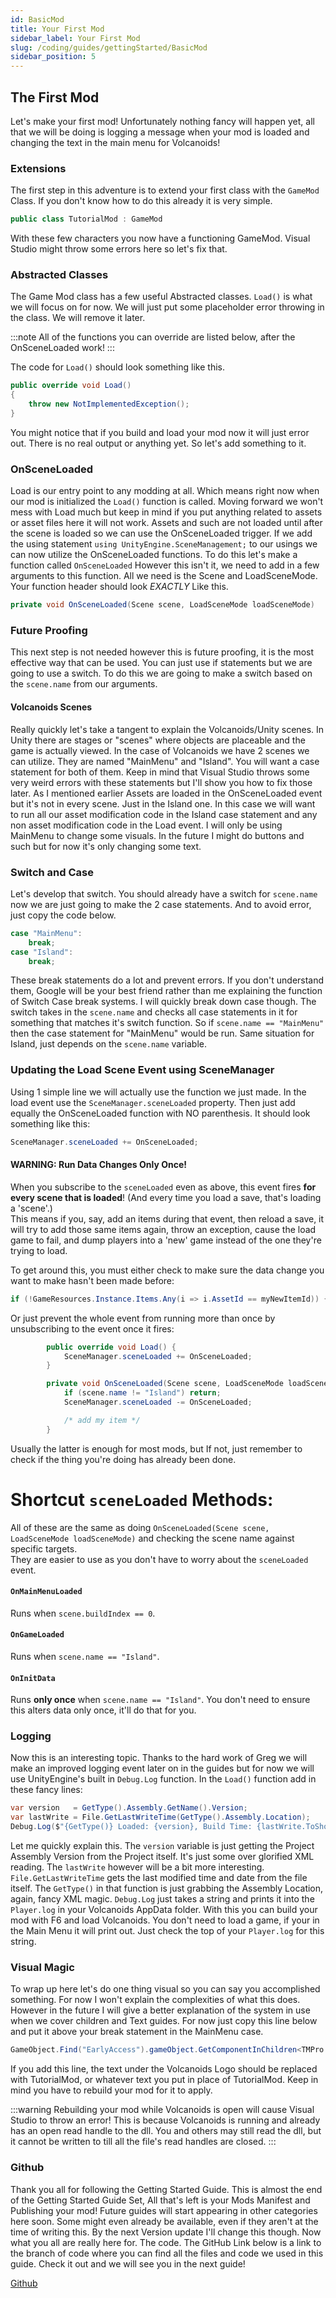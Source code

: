 ```yaml
---
id: BasicMod
title: Your First Mod
sidebar_label: Your First Mod
slug: /coding/guides/gettingStarted/BasicMod
sidebar_position: 5
---
```


## The First Mod
Let's make your first mod! Unfortunately nothing fancy will happen yet, all that we will be doing is logging a message when your mod is loaded and changing the text in the main menu for Volcanoids!

### Extensions
The first step in this adventure is to extend your first class with the `GameMod` Class. If you don't know how to do this already it is very simple.

```cs
public class TutorialMod : GameMod
```

With these few characters you now have a functioning GameMod. Visual Studio might throw some errors here so let's fix that.

### Abstracted Classes
The Game Mod class has a few useful Abstracted classes. `Load()` is what we will focus on for now. We will just put some placeholder error throwing in the class. We will remove it later.

:::note
All of the functions you can override are listed below, after the OnSceneLoaded work!
:::

The code for `Load()` should look something like this. 

```cs
public override void Load()
{
    throw new NotImplementedException();
}
```

You might notice that if you build and load your mod now it will just error out. There is no real output or anything yet. So let's add something to it.

### OnSceneLoaded
Load is our entry point to any modding at all. Which means right now when our mod is initialized the `Load()` function is called. Moving forward we won't mess with Load much but keep in mind if you put anything related to assets or asset files here it will not work. Assets and such are not loaded until after the scene is loaded so we can use the OnSceneLoaded trigger. If we add the using statement `using UnityEngine.SceneManagement;` to our usings we can now utilize the OnSceneLoaded functions. To do this let's make a function called `OnSceneLoaded` However this isn't it, we need to add in a few arguments to this function. All we need is the Scene and LoadSceneMode. Your function header should look *EXACTLY* Like this.

```cs
private void OnSceneLoaded(Scene scene, LoadSceneMode loadSceneMode)
```

### Future Proofing
This next step is not needed however this is future proofing, it is the most effective way that can be used. You can just use if statements but we are going to use a switch. To do this we are going to make a switch based on the `scene.name` from our arguments.

#### Volcanoids Scenes
Really quickly let's take a tangent to explain the Volcanoids/Unity scenes. In Unity there are stages or "scenes" where objects are placeable and the game is actually viewed. In the case of Volcanoids we have 2 scenes we can utilize. They are named "MainMenu" and "Island". You will want a case statement for both of them. Keep in mind that Visual Studio throws some very weird errors with these statements but I'll show you how to fix those later. As I mentioned earlier Assets are loaded in the OnSceneLoaded event but it's not in every scene. Just in the Island one. In this case we will want to run all our asset modification code in the Island case statement and any non asset modification code in the Load event. I will only be using MainMenu to change some visuals. In the future I might do buttons and such but for now it's only changing some text.

### Switch and Case
Let's develop that switch. You should already have a switch for `scene.name` now we are just going to make the 2 case statements. And to avoid error, just copy the code below.

```cs
case "MainMenu":
    break;
case "Island":
    break;
```

These break statements do a lot and prevent errors. If you don't understand them, Google will be your best friend rather than me explaining the function of Switch Case break systems. I will quickly break down case though. The switch takes in the `scene.name` and checks all case statements in it for something that matches it's switch function. So if `scene.name == "MainMenu"` then the case statement for "MainMenu" would be run. Same situation for Island, just depends on the `scene.name` variable.

### Updating the Load Scene Event using SceneManager
Using 1 simple line we will actually use the function we just made. In the load event use the `SceneManager.sceneLoaded` property. Then just add equally the OnSceneLoaded function with NO parenthesis. It should look something like this:

```cs
SceneManager.sceneLoaded += OnSceneLoaded;
```

#### WARNING: Run Data Changes Only Once!
When you subscribe to the `sceneLoaded` even as above, this event fires **for every scene that is loaded**! (And every time you load a save, that's loading a 'scene'.)<br/>
This means if you, say, add an items during that event, then reload a save, it will try to add those same items again, throw an exception, cause the load game to fail, and dump players into a 'new' game instead of the one they're trying to load.

To get around this, you must either check to make sure the data change you want to make hasn't been made before:
```cs
if (!GameResources.Instance.Items.Any(i => i.AssetId == myNewItemId)) { /* add my item */ }
```

Or just prevent the whole event from running more than once by unsubscribing to the event once it fires:
```cs
        public override void Load() {
            SceneManager.sceneLoaded += OnSceneLoaded;
        }

        private void OnSceneLoaded(Scene scene, LoadSceneMode loadSceneMode) {
            if (scene.name != "Island") return;
            SceneManager.sceneLoaded -= OnSceneLoaded;

            /* add my item */
        }
```

Usually the latter is enough for most mods, but If not, just remember to check if the thing you're doing has already been done.

# Shortcut `sceneLoaded` Methods:

All of these are the same as doing `OnSceneLoaded(Scene scene, LoadSceneMode loadSceneMode)` and checking the scene name against specific targets.<br/>
They are easier to use as you don't have to worry about the `sceneLoaded` event.

#### `OnMainMenuLoaded`
Runs when `scene.buildIndex == 0`.

#### `OnGameLoaded`
Runs when `scene.name == "Island"`.

#### `OnInitData`
Runs **only once** when `scene.name == "Island"`. You don't need to ensure this alters data only once, it'll do that for you.

### Logging
Now this is an interesting topic. Thanks to the hard work of Greg we will make an improved logging event later on in the guides but for now we will use UnityEngine's built in `Debug.Log` function. In the `Load()` function add in these fancy lines:

```cs
var version   = GetType().Assembly.GetName().Version;
var lastWrite = File.GetLastWriteTime(GetType().Assembly.Location);
Debug.Log($"{GetType()} Loaded: {version}, Build Time: {lastWrite.ToShortTimeString()}");
```

Let me quickly explain this. The `version` variable is just getting the Project Assembly Version from the Project itself. It's just some over glorified XML reading. The `lastWrite` however will be a bit more interesting. `File.GetLastWriteTime` gets the last modified time and date from the file itself. The `GetType()` in that function is just grabbing the Assembly Location, again, fancy XML magic. `Debug.Log` just takes a string and prints it into the `Player.log` in your Volcanoids AppData folder. With this you can build your mod with F6 and load Volcanoids. You don't need to load a game, if your in the Main Menu it will print out. Just check the top of your `Player.log` for this string.

### Visual Magic
To wrap up here let's do one thing visual so you can say you accomplished something. For now I won't explain the complexities of what this does. However in the future I will give a better explanation of the system in use when we cover children and Text guides. For now just copy this line below and put it above your break statement in the MainMenu case. 

```cs
GameObject.Find("EarlyAccess").gameObject.GetComponentInChildren<TMPro.TextMeshProUGUI>().text = "TutorialMod";
```

If you add this line, the text under the Volcanoids Logo should be replaced with TutorialMod, or whatever text you put in place of TutorialMod. Keep in mind you have to rebuild your mod for it to apply.

:::warning
Rebuilding your mod while Volcanoids is open will cause Visual Studio to throw an error! This is because Volcanoids is running and already has an open read handle to the dll. You and others may still read the dll, but it cannot be written to till all the file's read handles are closed.
:::

### Github
Thank you all for following the Getting Started Guide. This is almost the end of the Getting Started Guide Set, All that's left is your Mods Manifest and Publishing your mod! Future guides will start appearing in other categories here soon. Some might even already be available, even if they aren't at the time of writing this. By the next Version update I'll change this though. Now what you all are really here for. The code. The GitHub Link below is a link to the branch of code where you can find all the files and code we used in this guide. Check it out and we will see you in the next guide!

[Github](https://github.com/VolcanoidsModding/VolcanoidsGuides/tree/main/GettingStarted)
